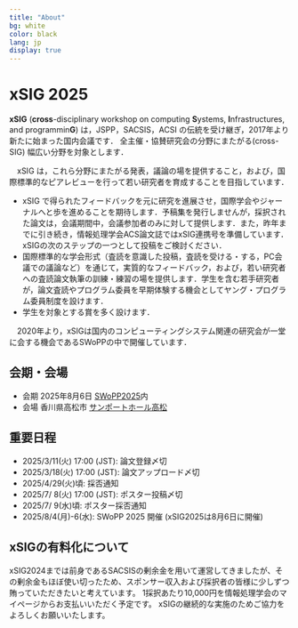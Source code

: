 ```yaml
---
title: "About"
bg: white
color: black
lang: jp
display: true
---
```


# xSIG 2025

**xSIG** (**cross**-disciplinary workshop on computing **S**ystems, **I**nfrastructures, and programmin**G**) は，JSPP，SACSIS，ACSI の伝統を受け継ぎ，2017年より新たに始まった国内会議です．
全主催・協賛研究会の分野にまたがる(cross-SIG) 幅広い分野を対象とします．

　xSIG は，これら分野にまたがる発表，議論の場を提供すること，および，国際標準的なピアレビューを行って若い研究者を育成することを目指しています．

- xSIG で得られたフィードバックを元に研究を進展させ，国際学会やジャーナルへと歩を進めることを期待します．予稿集を発行しませんが，採択された論文は，会議期間中，会議参加者のみに対して提供します．また，昨年までに引き続き，情報処理学会ACS論文誌ではxSIG連携号を準備しています．xSIGの次のステップの一つとして投稿をご検討ください．
- 国際標準的な学会形式（査読を意識した投稿，査読を受ける・する，PC会議での議論など）を通じて，実質的なフィードバック，および，若い研究者への査読論文執筆の訓練・練習の場を提供します．学生を含む若手研究者が，論文査読やプログラム委員を早期体験する機会としてヤング・プログラム委員制度を設けます．
- 学生を対象とする賞を多く設けます．

　2020年より，xSIGは国内のコンピューティングシステム関連の研究会が一堂に会する機会であるSWoPPの中で開催しています．

## 会期・会場

- 会期 2025年8月6日 [SWoPP2025](https://sites.google.com/site/swoppweb/)内
- 会場 香川県高松市  [サンポートホール高松](https://www.sunport-hall.jp/)

## 重要日程

- 2025/3/11(火) 17:00 (JST): 論文登録〆切
- 2025/3/18(火) 17:00 (JST): 論文アップロード〆切
- 2025/4/29(火)頃: 採否通知
- 2025/7/ 8(火) 17:00 (JST): ポスター投稿〆切
- 2025/7/ 9(水)頃: ポスター採否通知
- 2025/8/4(月)-6(水): SWoPP 2025 開催 (xSIG2025は8月6日に開催)

## xSIGの有料化について

xSIG2024までは前身であるSACSISの剰余金を用いて運営してきましたが、その剰余金もほぼ使い切ったため、スポンサー収入および採択者の皆様に少しずつ賄っていただきたいと考えています。
1採択あたり10,000円を情報処理学会のマイページからお支払いいただく予定です。
xSIGの継続的な実施のためご協力をよろしくお願いいたします。

<!-- ## 参加登録

- [こちら](https://docs.google.com/forms/d/1g6VxlOd9VxOufEfA0PbWvwvsNdh17tkOBviylWGratM/viewform?ts=661e025f)から登録してください． -->

<!-- ## プログラム

- [こちら](https://swopp.github.io/2025/program/)からご覧ください． -->
